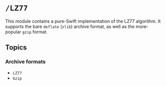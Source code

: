 # ``/LZ77``

This module contains a pure-Swift implementation of the LZ77 algorithm. It supports the bare `deflate` (`zlib`) archive format, as well as the more-popular `gzip` format.

## Topics

### Archive formats

-   ``LZ77``
-   ``Gzip``
